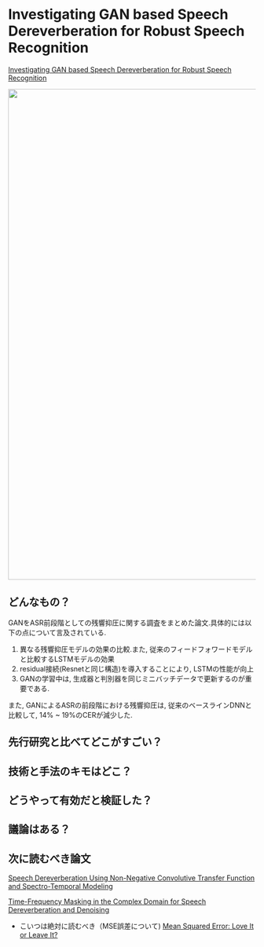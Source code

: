 # Investigating GAN based Speech Dereverberation for Robust Speech Recognition
[Investigating GAN based Speech Dereverberation for Robust Speech Recognition]()

 <img src = "画像リンク" width=1000>

## どんなもの？
GANをASR前段階としての残響抑圧に関する調査をまとめた論文.具体的には以下の点について言及されている.

1. 異なる残響抑圧モデルの効果の比較.また, 従来のフィードフォワードモデルと比較するLSTMモデルの効果
1. residual接続(Resnetと同じ構造)を導入することにより, LSTMの性能が向上
1. GANの学習中は, 生成器と判別器を同じミニバッチデータで更新するのが重要である. 
 
また, GANによるASRの前段階における残響抑圧は, 従来のベースラインDNNと比較して, 14% ~ 19%のCERが減少した. 

## 先行研究と比べてどこがすごい？


## 技術と手法のキモはどこ？


## どうやって有効だと検証した？


## 議論はある？


## 次に読むべき論文
[Speech Dereverberation Using Non-Negative
Convolutive Transfer Function and
Spectro-Temporal Modeling](https://uol.de/fileadmin/user_upload/mediphysik/ag/sigproc/download/papers/SP2015_28.pdf)

[Time-Frequency Masking in the Complex Domain
for Speech Dereverberation and Denoising](https://web.cse.ohio-state.edu/~wang.77/papers/Williamson-Wang.taslp17.pdf)

- こいつは絶対に読むべき（MSE誤差について)
[Mean Squared
Error: Love It
or Leave It?](https://ieeexplore.ieee.org/stamp/stamp.jsp?tp=&arnumber=4775883)
